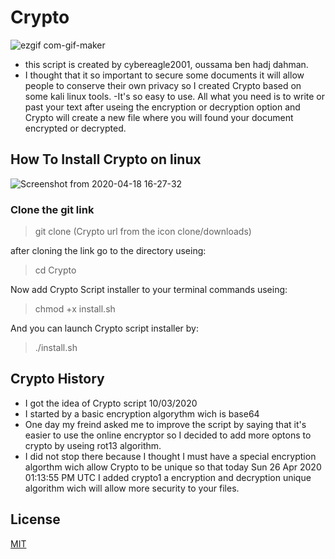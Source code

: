 # Crypto

![ezgif com-gif-maker](https://user-images.githubusercontent.com/63789665/80309500-f8755400-87c4-11ea-9ae1-5e0f7e1e3966.gif)

- this script is created by cybereagle2001, oussama ben hadj dahman.
- I thought that it so important to secure some documents it will allow people to conserve their own privacy so I created Crypto based on some kali linux tools. -It's so easy to use. All what you need is to write or past your text after useing the encryption or decryption option and Crypto will create a new file where you will found your document encrypted or decrypted.  

## How To Install Crypto on linux 

![Screenshot from 2020-04-18 16-27-32](https://user-images.githubusercontent.com/63789665/80308713-f066e580-87bf-11ea-894f-2073f64df3af.png)

### Clone the git link 

>  git clone (Crypto url from the icon clone/downloads)

after cloning the link go to the directory useing:
                    
> cd Crypto

Now add Crypto Script installer to your terminal commands useing:
>chmod +x install.sh

And you can launch Crypto script installer by:

  >./install.sh
  
## Crypto History
- I got the idea of Crypto script 10/03/2020
- I started by a basic encryption algorythm wich is base64 
- One day my freind asked me to improve the script by saying that it's easier to use the online encryptor so I decided to add more optons to crypto by useing rot13 algorithm.
- I did not stop there because I thought I must have a special encryption algorthm wich allow Crypto to be unique so that today Sun 26 Apr 2020 01:13:55 PM UTC I added crypto1 a encryption and decryption unique algorithm wich will allow more security to your files. 


## License
[MIT](https://choosealicense.com/licenses/mit/)
